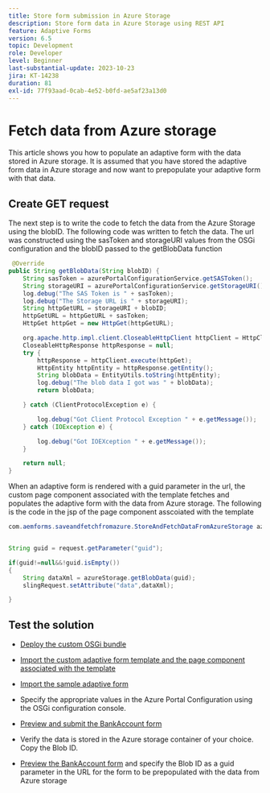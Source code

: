 ```yaml
---
title: Store form submission in Azure Storage
description: Store form data in Azure Storage using REST API
feature: Adaptive Forms
version: 6.5
topic: Development
role: Developer
level: Beginner
last-substantial-update: 2023-10-23
jira: KT-14238
duration: 81
exl-id: 77f93aad-0cab-4e52-b0fd-ae5af23a13d0
---
```

# Fetch data from Azure storage

This article shows you how to populate an adaptive form with the data stored in Azure storage.
It is assumed that you have stored the adaptive form data in Azure storage and now want to prepopulate your adaptive form with that data.

## Create GET request

The next step is to write the code to fetch the data from the Azure Storage using the blobID. The following code was written to fetch the data. The url was constructed using the sasToken and storageURI values from the OSGi configuration and the blobID passed to the getBlobData function 

``` java
 @Override
public String getBlobData(String blobID) {
    String sasToken = azurePortalConfigurationService.getSASToken();
    String storageURI = azurePortalConfigurationService.getStorageURI();
    log.debug("The SAS Token is " + sasToken);
    log.debug("The Storage URL is " + storageURI);
    String httpGetURL = storageURI + blobID;
    httpGetURL = httpGetURL + sasToken;
    HttpGet httpGet = new HttpGet(httpGetURL);

    org.apache.http.impl.client.CloseableHttpClient httpClient = HttpClientBuilder.create().build();
    CloseableHttpResponse httpResponse = null;
    try {
        httpResponse = httpClient.execute(httpGet);
        HttpEntity httpEntity = httpResponse.getEntity();
        String blobData = EntityUtils.toString(httpEntity);
        log.debug("The blob data I got was " + blobData);
        return blobData;

    } catch (ClientProtocolException e) {

        log.debug("Got Client Protocol Exception " + e.getMessage());
    } catch (IOException e) {

        log.debug("Got IOEXception " + e.getMessage());
    }

    return null;
}
```

When an adaptive form is rendered with a guid parameter in the url, the custom page component associated with the template fetches and populates the adaptive form with the data from Azure storage.
The following is the code in the jsp of the page component asscoiated with the template

```java
com.aemforms.saveandfetchfromazure.StoreAndFetchDataFromAzureStorage azureStorage = sling.getService(com.aemforms.saveandfetchfromazure.StoreAndFetchDataFromAzureStorage.class);


String guid = request.getParameter("guid");

if(guid!=null&&!guid.isEmpty())
{
    String dataXml = azureStorage.getBlobData(guid);
    slingRequest.setAttribute("data",dataXml);

}

``` 

## Test the solution

* [Deploy the custom OSGi bundle](./assets/SaveAndFetchFromAzure.core-1.0.0-SNAPSHOT.jar)

* [Import the custom adaptive form template and the page component associated with the template](./assets/store-and-fetch-from-azure.zip)

* [Import the sample adaptive form](./assets/bank-account-sample-form.zip)

* Specify the appropriate values in the Azure Portal Configuration using the OSGi configuration console.

* [Preview and submit the BankAccount form](http://localhost:4502/content/dam/formsanddocuments/azureportalstorage/bankaccount/jcr:content?wcmmode=disabled)

* Verify the data is stored in the Azure storage container of your choice. Copy the Blob ID.

* [Preview the BankAccount form](http://localhost:4502/content/dam/formsanddocuments/azureportalstorage/bankaccount/jcr:content?wcmmode=disabled&guid=dba8ac0b-8be6-41f2-9929-54f627a649f6) and specify the Blob ID as a guid parameter in the URL for the form to be prepopulated with the data from Azure storage
